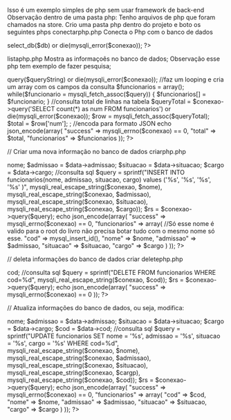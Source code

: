Isso é um exemplo simples de php sem usar framework de back-end
Observação dentro de uma pasta php:
Tenho arquivos de php que foram chamados na store.
Crio uma pasta php dentro do projeto e boto os seguintes phps
conectarphp.php Conecta o Php com o banco de dados
<?php
 
//nome do servidor (127.0.0.1)
$servidor = "127.0.0.1";
 
//usuário do banco de dados
$user = "root";
 
//senha do banco de dados
$senha = "";
 
//nome da base de dados
$db = "controle_treinamento";
 
//executa a conexão com o banco, caso contrário mostra o erro ocorrido
$conexao = mysqli_connect($servidor,$user,$senha) or die (mysqli_error($conexao));

//seleciona a base de dados daquela conexão, caso contrário mostra o erro ocorrido
$banco = $conexao->select_db($db) or die(mysqli_error($conexao));
 
?>
listaphp.php Mostra as informaçoês no banco de dados;
Observação esse php tem exemplo de fazer pesquisa;
<?php
	// chama o arquivo de conexão com o bd
	include("conectar.php");

	$start = $_REQUEST['start'];
	$limit = $_REQUEST['limit'];
	$data1 = '';
	
    if(!empty($_GET['searchNome'])){
		$data1 .= "AND nome LIKE '%{$_GET['searchNome']}%'";
	}

	if(!empty($_GET['searchCargo'])){
		$data1 .= " AND  cargo LIKE '%{$_GET['searchCargo']}%'"; 
    }
	if(!empty($data1)){
		$queryString = "SELECT * FROM funcionarios WHERE 1=1  {$data1}  LIMIT $start,  $limit ";

	}  
	else{
	 	$queryString = "SELECT * FROM funcionarios WHERE 1=1  LIMIT $start,  $limit";	
	};
 
	//consulta sql
	$query = $conexao->query($queryString) or die(mysqli_error($conexao));

	//faz um looping e cria um array com os campos da consulta
	$funcionarios = array();
	while($funcionario = mysqli_fetch_assoc($query)) {
	    $funcionarios[] = $funcionario;
	}

	//consulta total de linhas na tabela
	$queryTotal = $conexao->query('SELECT count(*) as num FROM funcionarios') or die(mysqli_error($conexao));
	$row = mysqli_fetch_assoc($queryTotal);
	$total = $row['num'];

    ;
	//encoda para formato JSON
	echo json_encode(array(
		"success" => mysqli_errno($conexao) == 0,
		"total" => $total,
		"funcionarios" => $funcionarios
	));
?>

// Criar uma nova informação no banco de dados
criarphp.php

<?php
	//chama o arquivo de conexão com o bd
	include("conectar.php");

	$info = $_POST['funcionarios'];

	$data = json_decode(stripslashes($info));

	$nome = $data->nome;
	$admissao = $data->admissao;
	$situacao = $data->situacao;
	$cargo = $data->cargo;

	//consulta sql
	$query = sprintf("INSERT INTO funcionarios(nome, admissao, situacao, cargo) values ('%s', '%s', '%s', '%s' )",
	mysqli_real_escape_string($conexao, $nome),
	mysqli_real_escape_string($conexao, $admissao),
	mysqli_real_escape_string($conexao, $situacao),
	mysqli_real_escape_string($conexao, $cargo));

	$rs = $conexao->query($query);

	echo json_encode(array(
		"success" => mysqli_errno($conexao) == 0,
		"funcionarios" => array(    //Só esse nome é valido para o root do livro não precisa botar tudo com o mesmo nome só esse.
			"cod" => mysql_insert_id(),
			"nome" => $nome,
			"admissao" => $admissao,
			"situacao" => $situacao,
			"cargo" => $cargo
		)
	));
?>
// deleta informações do banco de dados
criar deletephp.php
<?php
	//chama o arquivo de conexão com o bd
	include("conectar.php");

	$info = $_POST['funcionarios'];

	$data = json_decode(stripslashes($info));

	$cod = $data->cod;

	//consulta sql
	$query = sprintf("DELETE FROM funcionarios WHERE cod=%d",
		mysqli_real_escape_string($conexao, $cod));

	$rs = $conexao->query($query);

	echo json_encode(array(
		"success" => mysqli_errno($conexao) == 0
	));
?>
// Atualiza informações do banco de dados, ou seja, modifica:

 <?php
	//chama o arquivo de conexão com o bd
	include("conectar.php");

	$info = $_POST['funcionarios'];

	$data = json_decode(stripslashes($info));

	$nome = $data->nome;
	$admissao = $data->admissao;
	$situacao = $data->situacao;
	$cargo = $data->cargo;
	$cod = $data->cod;

	//consulta sql
	$query = sprintf("UPDATE funcionarios SET nome = '%s', admissao = '%s', situacao = '%s', cargo = '%s'  WHERE cod=%d",
	mysqli_real_escape_string($conexao, $nome),
	mysqli_real_escape_string($conexao, $admissao),
	mysqli_real_escape_string($conexao, $situacao),
	mysqli_real_escape_string($conexao, $cargp),
    mysqli_real_escape_string($conexao, $cod));
	
	$rs = $conexao->query($query);

	echo json_encode(array(
		"success" => mysqli_errno($conexao) == 0,
		"funcionarios" => array(
			"cod" => $cod,
			"nome" => $nome,
			"admissao" => $admissao,
			"situacao" => $situacao,
			"cargo" => $cargo
		)
	));
?>


